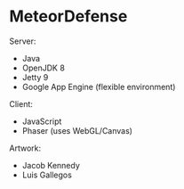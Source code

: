 # MeteorDefense

Server:
  - Java
  - OpenJDK 8
  - Jetty 9
  - Google App Engine (flexible environment)
  
Client:
  - JavaScript
  - Phaser (uses WebGL/Canvas)
  
Artwork:
  - Jacob Kennedy
  - Luis Gallegos
